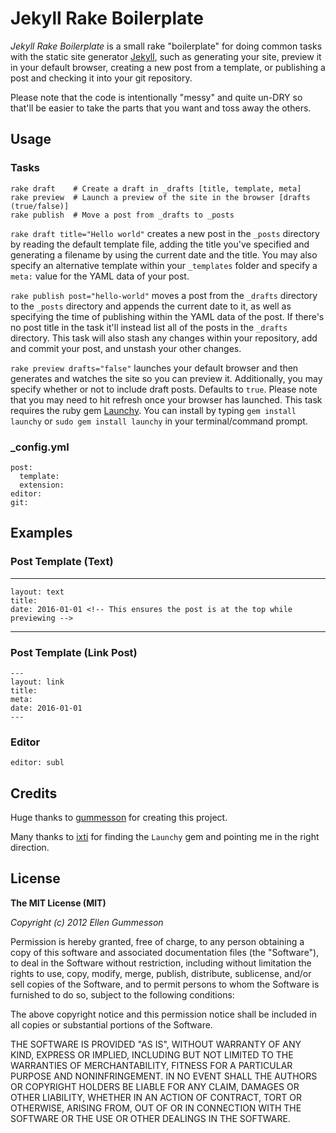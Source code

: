 # Jekyll Rake Boilerplate

*Jekyll Rake Boilerplate* is a small rake "boilerplate" for doing common tasks with the static site generator [Jekyll](http://jekyllrb.com/ "Jekyll"), such as generating your site, preview it in your default browser, creating a new post from a template, or publishing a post and checking it into your git repository.

Please note that the code is intentionally "messy" and quite un-DRY so that'll be easier to take the parts that you want and toss away the others.

## Usage

### Tasks

    rake draft    # Create a draft in _drafts [title, template, meta]
    rake preview  # Launch a preview of the site in the browser [drafts (true/false)]
    rake publish  # Move a post from _drafts to _posts

`rake draft title="Hello world"` creates a new post in the `_posts` directory by reading the default template file, adding the title you've specified and generating a filename by using the current date and the title. You may also specify an alternative template within your `_templates` folder and specify a `meta:` value for the YAML data of your post.

`rake publish post="hello-world"` moves a post from the `_drafts` directory to the `_posts` directory and appends the current date to it, as well as specifying the time of publishing within the YAML data of the post. If there's no post title in the task it'll instead list all of the posts in the `_drafts` directory. This task will also stash any changes within your repository, add and commit your post, and unstash your other changes.

`rake preview drafts="false"` launches your default browser and then generates and watches the site so you can preview it. Additionally, you may specify whether or not to include draft posts. Defaults to `true`. Please note that you may need to hit refresh once your browser has launched. This task requires the ruby gem [Launchy](http://rubygems.org/gems/launchy "Launchy"). You can install by typing `gem install launchy` or `sudo gem install launchy` in your terminal/command prompt.


### _config.yml

    post:
      template:
      extension:
    editor:
    git:

## Examples

### Post Template (Text)

  --- 
    layout: text
    title:
    date: 2016-01-01 <!-- This ensures the post is at the top while previewing -->
  ---

### Post Template (Link Post)

    --- 
    layout: link
    title: 
    meta: 
    date: 2016-01-01
    ---

### Editor

    editor: subl

## Credits

Huge thanks to [gummesson](https://github.com/gummesson "gummesson on GitHub") for creating this project.

Many thanks to [ixti](https://github.com/ixti "ixti on GitHub") for finding the `Launchy` gem and pointing me in the right direction.

## License

**The MIT License (MIT)**

*Copyright (c) 2012 Ellen Gummesson*

Permission is hereby granted, free of charge, to any person obtaining a copy of this software and associated documentation files (the "Software"), to deal in the Software without restriction, including without limitation the rights to use, copy, modify, merge, publish, distribute, sublicense, and/or sell copies of the Software, and to permit persons to whom the Software is furnished to do so, subject to the following conditions:

The above copyright notice and this permission notice shall be included in all copies or substantial portions of the Software.

THE SOFTWARE IS PROVIDED "AS IS", WITHOUT WARRANTY OF ANY KIND, EXPRESS OR IMPLIED, INCLUDING BUT NOT LIMITED TO THE WARRANTIES OF MERCHANTABILITY, FITNESS FOR A PARTICULAR PURPOSE AND NONINFRINGEMENT. IN NO EVENT SHALL THE AUTHORS OR COPYRIGHT HOLDERS BE LIABLE FOR ANY CLAIM, DAMAGES OR OTHER LIABILITY, WHETHER IN AN ACTION OF CONTRACT, TORT OR OTHERWISE, ARISING FROM, OUT OF OR IN CONNECTION WITH THE SOFTWARE OR THE USE OR OTHER DEALINGS IN THE SOFTWARE.
